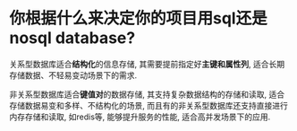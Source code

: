 # 你根据什么来决定你的项目用sql还是nosql database?

关系型数据库适合**结构化**的信息存储, 其需要提前指定好**主键和属性列**, 适合长期存储数据、不轻易变动场景下的需求.

非关系型数据库适合**键值对**的数据存储, 其支持复杂数据结构的存储和读取, 适合存储数据易变和多样、不结构化的场景, 而且有的非关系型数据库还支持直接进行内存存储和读取, 如redis等, 能够提升服务的性能, 适合高并发场景下的应用.